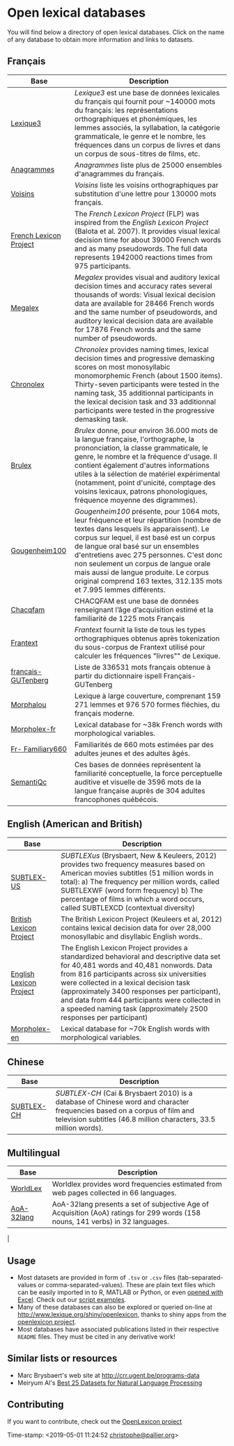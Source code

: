 # Open lexical databases #



You will find below a directory of open lexical databases. Click on the name of any database to obtain more information and links to datasets.

## Français ##

| Base                                                                                      | Description                                                                                                                                                                                                                                                                                                                                                                                                              |
|-------------------------------------------------------------------------------------------|--------------------------------------------------------------------------------------------------------------------------------------------------------------------------------------------------------------------------------------------------------------------------------------------------------------------------------------------------------------------------------------------------------------------------|
| [Lexique3](Lexique382/README-Lexique.md)                                                  | _Lexique3_ est une base de données lexicales du français qui fournit pour ~140000 mots du français: les représentations orthographiques et phonémiques, les lemmes associés, la syllabation, la catégorie grammaticale, le genre et le nombre, les fréquences dans un corpus de livres et dans un corpus de sous-titres de films, etc.                                                                                   |
| [Anagrammes](anagrammes/README-anagrammes.md)                                             | _Anagrammes_ liste plus de 25000 ensembles d'anagrammes du français.                                                                                                                                                                                                                                                                                                                                                     |
| [Voisins](Voisins/README-Voisins.md)                                                      | _Voisins_ liste les voisins orthographiques par substitution d'une lettre pour 130000 mots français.                                                                                                                                                                                                                                                                                                                     |
| [French Lexicon Project](FrenchLexiconProject/README-FrenchLexiconProject.md)             | The _French Lexicon Project_ (FLP) was inspired from the _English Lexicon Project_ (Balota et al. 2007). It provides visual lexical decision time for about 39000 French words and as many pseudowords. The full data represents 1942000 reactions times from 975 participants.                                                                                                                                          |
| [Megalex](Megalex/README-Megalex.md)                                                      | _Megalex_ provides visual and auditory lexical decision times and accuracy rates several thousands of words: Visual lexical decision data are available for 28466 French words and the same number of pseudowords, and auditory lexical decision data are available for 17876 French words and the same number of pseudowords.                                                                                           |
| [Chronolex](Chronolex/README-Chronolex.md)                                                | _Chronolex_ provides naming times, lexical decision times and progressive demasking scores on most monosyllabic monomorphemic French (about 1500 items). Thirty-seven participants were tested in the naming task, 35 additionnal participants in the lexical decision task and 33 additionnal participants were tested in the progressive demasking task.                                                               |
| [Brulex](Brulex/README-Brulex.md)                                                         | _Brulex_ donne, pour environ 36.000 mots de la langue française, l'orthographe, la prononciation, la classe grammaticale, le genre, le nombre et la fréquence d'usage. Il contient également d'autres informations utiles à la sélection de matériel expérimental (notamment, point d'unicité, comptage des voisins lexicaux, patrons phonologiques, fréquence moyenne des digrammes).                                   |
| [Gougenheim100](Gougenheim100/README-Gougenheim.md)                                       | _Gougenheim100_ présente, pour 1064 mots, leur fréquence et leur répartition (nombre de textes dans lesquels ils apparaissent). Le corpus sur lequel, il est basé est un corpus de langue oral basé sur un ensembles d'entretiens avec 275 personnes. C'est donc non seulement un corpus de langue orale mais aussi de langue produite. Le corpus original comprend 163 textes, 312.135 mots et 7.995 lemmes différents. |
| [Chacqfam](chacqfam/README-Chacqfam.md)                                                   | CHACQFAM est une base de données renseignant l’âge d’acquisition estimé et la familiarité de 1225 mots Français                                                                                                                                                                                                                                                                                                          |
| [Frantext](Frantext/README-Frantext.md)                                                   | _Frantext_ fournit la liste de tous les types orthographiques obtenus après tokenization du sous-corpus de Frantext utilisé pour calculer les fréquences "livres"" de Lexique.                                                                                                                                                                                                                                           |
| [francais-GUTenberg](Liste-de-mots-francais-Gutenberg/README-liste-francais-Gutenberg.md) | Liste de 336531 mots français obtenue à partir du dictionnaire ispell Français-GUTenberg                                                                                                                                                                                                                                                                                                                                 |
| [Morphalou](Morphalou/README-Morphalou.md)                                                | Lexique à large couverture, comprenant 159 271 lemmes et 976 570 formes fléchies, du français moderne.                                                                                                                                                                                                                                                                                                                   |
| [Morpholex-fr](Morpholex-fr/README-Morpholex-fr.md)                                                                                |  Lexical database for ~38k French words with morphological variables.                                                                                                                                                                                                                                                                                                                               |
| [Fr- Familiary660](Robert-Dorot-Mathey/README-RobertDorotMathey2012.md)                   | Familiarités de 660 mots estimées par des adultes jeunes et des adultes âgés.                                                                                                                                                                                                                                                                                                                                            |
| [SemantiQc](SemantiQc/SemantiQc.md) | Ces bases de données représentent la familiarité conceptuelle, la force perceptuelle auditive et visuelle de 3596 mots de la langue française auprès de 304 adultes francophones québécois. |



## English (American and British) ##


| Base                                                           | Description                                                                                                                                                                                                                                                                                                                                                                                      |
|----------------------------------------------------------------|-------------------|
| [SUBTLEX-US](SUBTLEX-US/README-SUBTLEXus.md)                   | _SUBTLEXus_ (Brysbaert, New & Keuleers, 2012) provides two frequency measures based on American movies subtitles (51 million words in total): a) The frequency per million words, called SUBTLEXWF (word form frequency) b) The percentage of films in which a word occurs, called SUBTLEXCD (contextual diversity)                                                                              |
|  [British Lexicon Project](BritishLexiconProject/README-BritishLexiconProject)  | The British Lexicon Project (Keuleers et al, 2012) contains lexical decision data for over 28,000 monosyllabic and disyllabic English words.. |
| [English Lexicon Project](EnglishLexiconProject/README-ELP.md) | The English Lexicon Project provides a standardized behavioral and descriptive data set for 40,481 words and 40,481 nonwords. Data from 816 participants across six universities were collected in a lexical decision task (approximately 3400 responses per participant), and data from 444 participants were collected in a speeded naming task (approximately 2500 responses per participant) |
| [Morpholex-en](Morpholex-en/README-Morpholex-en.md)                                                                                |  Lexical database for ~70k English words with morphological variables.                                                                                                                                                                                                                                                                                                                                                                                                  |


## Chinese  ##

| Base                                          | Description                                                                                                                                                                                   |
|-----------------------------------------------|-----------------------------------------------------------------------------------------------------------------------------------------------------------------------------------------------|
| [SUBTLEX-CH](SUBTLEX-CH/README-subtlex-ch.md) | _SUBTLEX-CH_ (Cai & Brysbaert 2010) is a database of Chinese word and character frequencies based on a corpus of film and television subtitles (46.8 million characters, 33.5 million words). |

## Multilingual ##

| Base                                    | Description                                                                            |
|-----------------------------------------|----------------------------------------------------------------------------------------|
| [WorldLex](WorldLex/README-Worldlex.md) | Worldlex provides word frequencies estimated from web pages collected in 66 languages.   |
| [AoA-32lang](AoA-32lang/README-AoA-32lang.md) | AoA-32lang presents a set of subjective Age of Acquisition (AoA) ratings for 299 words (158 nouns, 141 verbs) in 32 languages.
   |


## Usage ##


* Most datasets are provided in form of `.tsv` or `.csv` files (tab-separated-values or comma-separated-values). These are plain text files which can be easily imported in to R, MATLAB or Python, or even [opened with Excel](https://rievent.zendesk.com/hc/en-us/articles/360000029172-FAQ-How-do-I-open-a-tsv-file-in-Excel-). Check out our [script examples](../scripts/README.md).
* Many of these databases can also be explored or queried on-line at <http://www.lexique.org/shiny/openlexicon>, thanks to shiny apps from the [openlexicon project](http://github.com/chrplr/openlexicon).
* Most databases have associated publications listed in their respective `README` files. They must be cited in any derivative work!


## Similar lists or resources ##


- Marc Brysbaert's web site at <http://crr.ugent.be/programs-data>
- Meiryum Al's [Best 25 Datasets for Natural Language Processing](https://gengo.ai/datasets/the-best-25-datasets-for-natural-language-processing/)

## Contributing ##

If you want to contribute, check out the [OpenLexicon project](http://chrplr.github.io/openlexicon)

Time-stamp: <2019-05-01 11:24:52 christophe@pallier.org>
